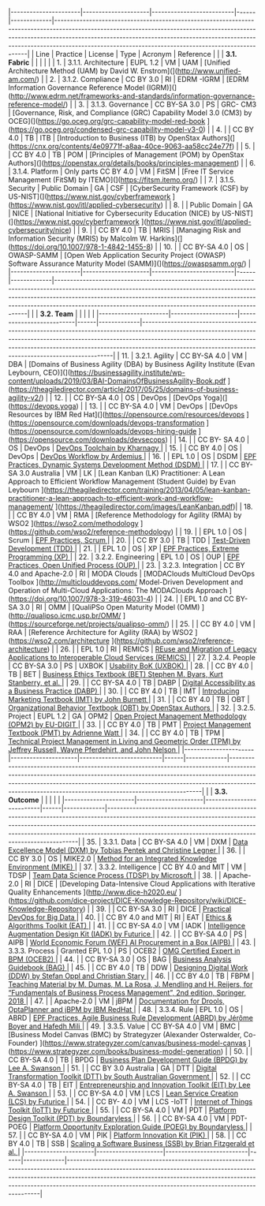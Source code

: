 |----------------------|---------------------|--------------------------|------|-------------|---------------------------------------------------------------------------------------------------------------------------------------------------------------------------------------------------------------------------------------------------------------------------------------------------------------|
| Line                 | Practice            | License                  | Type | Acronym     | Reference                                                                                                                                                                                                                                                                                                     |
|                      | **3.1. Fabric**     |                          |      |             |                                                                                                                                                                                                                                                                                                               |
| 1.                   | 3.1.1. Architecture | EUPL 1.2                 | VM   | UAM         | [Unified Architecture Method (UAM) by David W. Enstrom](](http://www.unified-am.com/)                                                                                                                                                                                                                         |
| 2.                   | 3.1.2. Compliance   | CC BY 3.0                | RI   | EDRM -IGRM  | [EDRM Information Governance Reference Model (IGRM)](](http://www.edrm.net/frameworks-and-standards/information-governance-reference-model/)                                                                                                                                                                  |
| 3.                   | 3.1.3. Governance   | CC BY-SA 3.0             | PS   | GRC- CM3    | [Governance, Risk, and Compliance (GRC) Capability Model 3.0 (CM3) by OCEG](](https://go.oceg.org/grc-capability-model-red-book ](https://go.oceg.org/condensed-grc-capability-model-v3-0)                                                                                                                    |
| 4.                   |                     | CC BY 4.0                | TB   | ITB         | [Introduction to Business (ITB) by OpenStax Authors](](https://cnx.org/contents/4e09771f-a8aa-40ce-9063-aa58cc24e77f)                                                                                                                                                                                         |
| 5.                   |                     | CC BY 4.0                | TB   | POM         | [Principles of Management (POM) by OpenStax Authors](](https://openstax.org/details/books/principles-management)                                                                                                                                                                                              |
| 6.                   | 3.1.4. Platform     | Only parts CC BY 4.0     | VM   | FitSM       | [Free IT Service Management (FitSM) by ITEMO](](https://fitsm.itemo.org/)                                                                                                                                                                                                                                     |
| 7.                   | 3.1.5. Security     | Public Domain            | GA   | CSF         | [CyberSecurity Framework (CSF) by US-NIST](](https://www.nist.gov/cyberframework ](https://www.nist.gov/itl/applied-cybersecurity)                                                                                                                                                                            |
| 8.                   |                     | Public Domain            | GA   | NICE        | [National Initiative for Cybersecurity Education (NICE) by US-NIST](](https://www.nist.gov/cyberframework ](https://www.nist.gov/itl/applied-cybersecurity/nice)                                                                                                                                              |
| 9.                   |                     | CC BY 4.0                | TB   | MRIS        | [Managing Risk and Information Security (MRIS) by Malcolm W. Harkins](](https://doi.org/10.1007/978-1-4842-1455-8)                                                                                                                                                                                            |
| 10.                  |                     | CC BY-SA 4.0             | OS   | OWASP-SAMM  | [Open Web Application Security Project (OWASP) Software Assurance Maturity Model (SAMM)](](https://owaspsamm.org/)                                                                                                                                                                                            |
|----------------------|---------------------|--------------------------|------|-------------|---------------------------------------------------------------------------------------------------------------------------------------------------------------------------------------------------------------------------------------------------------------------------------------------------------------|
|                      | **3.2. Team**       |                          |      |             |                                                                                                                                                                                                                                                                                                               |
|----------------------|---------------------|--------------------------|------|-------------|---------------------------------------------------------------------------------------------------------------------------------------------------------------------------------------------------------------------------------------------------------------------------------------------------------------|
| 11.                  | 3.2.1. Agility      | CC BY-SA 4.0             | VM   | DBA         | [Domains of Business Agility (DBA) by Business Agility Institute (Evan Leybourn, CEO)](](https://businessagility.institute/wp-content/uploads/2019/03/BAI-DomainsOfBusinessAgility-Book.pdf ](https://theagiledirector.com/article/2017/05/25/domains-of-business-agility-v2/)                                |
| 12.                  |                     | CC BY-SA 4.0             | OS   | DevOps      | [DevOps Yoga](](https://devops.yoga)                                                                                                                                                                                                                                                                          |
| 13.                  |                     | CC BY-SA 4.0             | VM   | DevOps      | [DevOps Resources by IBM Red Hat](](https://opensource.com/resources/devops ](https://opensource.com/downloads/devops-transformation ](https://opensource.com/downloads/devops-hiring-guide ](https://opensource.com/downloads/devsecops)                                                                     |
| 14.                  |                     | CC BY- SA 4.0            | OS   | DevOps      | [DevOps Toolchain by Kharnagy ](https://commons.wikimedia.org/wiki/File:Devops-toolchain.svg)                                                                                                                                                                                                                 |
| 15.                  |                     | CC BY 4.0                | OS   | DevOps      | [DevOps Workflow by Ardemius ](https://github.com/Ardemius/devops-workflow)                                                                                                                                                                                                                                   |
| 16.                  |                     | EPL 1.0                  | OS   | DSDM        | [EPF Practices, Dynamic Systems Development Method (DSDM) ](https://www.eclipse.org/epf/downloads/configurations/pubconfig_downloads.php)                                                                                                                                                                     |
| 17.                  |                     | CC BY-SA 3.0 Australia   | VM   | LK          | [Lean Kanban (LK) Practitioner: A Lean Approach to Efficient Workflow Management (Student Guide) by Evan Leybourn ](https://theagiledirector.com/training/2013/04/05/lean-kanban-practitioner-a-lean-approach-to-efficient-work-and-workflow-management/ ](https://theagiledirector.com/images/LeanKanban.pdf)|
| 18.                  |                     | CC BY 4.0                | VM   | RMA         | [Reference Methodology for Agility (RMA) by WSO2 ](https://wso2.com/methodology ](https://github.com/wso2/reference-methodology)                                                                                                                                                                              |
| 19.                  |                     | EPL 1.0                  | OS   | Scrum       | [EPF Practices, Scrum ](https://www.eclipse.org/epf/downloads/configurations/pubconfig_downloads.php)                                                                                                                                                                                                         |
| 20.                  |                     | CC BY 3.0                | TB   | TDD         | [Test-Driven Development (TDD) ](https://github.com/grzesiek-galezowski/tdd-ebook)                                                                                                                                                                                                                            |
| 21.                  |                     | EPL 1.0                  | OS   | XP          | [EPF Practices, Extreme Programming (XP) ](https://www.eclipse.org/epf/downloads/configurations/pubconfig_downloads.php)                                                                                                                                                                                      |
| 22.                  | 3.2.2. Engineering  | EPL 1.0                  | OS   | OUP         | [EPF Practices, Open Unified Process (OUP) ](https://www.eclipse.org/epf/downloads/configurations/pubconfig_downloads.php)                                                                                                                                                                                    |
| 23.                  | 3.2.3. Integration  | CC BY 4.0 and Apache-2.0 | RI   | MODA Clouds | [MODAClouds MultiCloud DevOps Toolbox ](http://multiclouddevops.com/ Model-Driven Development and Operation of Multi-Cloud Applications: The MODAClouds Approach ](https://doi.org/10.1007/978-3-319-46031-4)                                                                                                 |
| 24.                  |                     | EPL 1.0 and CC BY-SA 3.0 | RI   | OMM         | [QualiPSo Open Maturity Model (OMM) ](http://qualipso.icmc.usp.br/OMM/ ](https://sourceforge.net/projects/qualipso-omm/)                                                                                                                                                                                      |
| 25.                  |                     | CC BY 4.0                | VM   | RAA         | [Reference Architecture for Agility (RAA) by WSO2 ](https://wso2.com/architecture ](https://github.com/wso2/reference-architecture)                                                                                                                                                                           |
| 26.                  |                     | EPL 1.0                  | RI   | REMICS      | [REuse and Migration of Legacy Applications to Interoperable Cloud Services (REMICS) ](https://github.com/SINTEF-9012/remics-library)                                                                                                                                                                         |
| 27.                  | 3.2.4. People       | CC BY-SA 3.0             | PS   | UXBOK       | [Usability BoK (UXBOK) ](https://www.usabilitybok.org)                                                                                                                                                                                                                                                        |
| 28.                  |                     | CC BY 4.0                | TB   | BET         | [Business Ethics Textbook (BET) Stephen M. Byars, Kurt Stanberry, et al. ](https://openstax.org/details/books/business-ethics)                                                                                                                                                                                |
| 29.                  |                     | CC BY-SA 4.0             | TB   | DABP        | [Digital Accessibility as a Business Practice (DABP) ](https://pressbooks.library.ryerson.ca/dabp/)                                                                                                                                                                                                           |
| 30.                  |                     | CC BY 4.0                | TB   | IMT         | [Introducing Marketing Textbook (IMT) by John Burnett ](https://open.bccampus.ca/browse-our-collection/find-open-textbooks/?uuid=ddbe3343-9796-4801-a0cb-7af7b02e3191)                                                                                                                                        |
| 31.                  |                     | CC BY 4.0                | TB   | OBT         | [Organizational Behavior Textbook (OBT) by OpenStax Authors ](https://openstax.org/details/books/organizational-behavior)                                                                                                                                                                                     |
| 32.                  | 3.2.5. Project      | EUPL 1.2                 | GA   | OPM2        | [Open Project Management Methodology (OPM2) by EU-DIGIT ](https://ec.europa.eu/isa2/solutions/open-pm2_en)                                                                                                                                                                                                    |
| 33.                  |                     | CC BY 4.0                | TB   | PMT         | [Project Management Textbook (PMT) by Adrienne Watt ](https://opentextbc.ca/projectmanagement/)                                                                                                                                                                                                               |
| 34.                  |                     | CC BY 4.0                | TB   | TPM         | [Technical Project Management in Living and Geometric Order (TPM) by Jeffrey Russell, Wayne Pferdehirt, and John Nelson ](https://wisc.pb.unizin.org/technicalpm/)                                                                                                                                            |
|----------------------|---------------------|--------------------------|------|-------------|---------------------------------------------------------------------------------------------------------------------------------------------------------------------------------------------------------------------------------------------------------------------------------------------------------------|
|                      | **3.3. Outcome**    |                          |      |             |                                                                                                                                                                                                                                                                                                               |
|----------------------|---------------------|--------------------------|------|-------------|---------------------------------------------------------------------------------------------------------------------------------------------------------------------------------------------------------------------------------------------------------------------------------------------------------------|
| 35.                  | 3.3.1. Data         | CC BY-SA 4.0             | VM   | DXM         | [Data Excellence Model (DXM) by Tobias Pentek and Christine Legner ](https://www.cc-cdq.ch/data-excellence-model)                                                                                                                                                                                             |
| 36.                  |                     | CC BY 3.0                | OS   | MIKE2.0     | [Method for an Integrated Knowledge Environment (MIKE) ](http://www.openmethodology.org)                                                                                                                                                                                                                      |
| 37.                  | 3.3.2. Intelligence | CC BY 4.0 and MIT        | VM   | TDSP        | [Team Data Science Process (TDSP) by Microsoft ](https://aka.ms/tdsp)                                                                                                                                                                                                                                         |
| 38.                  |                     | Apache-2.0               | RI   | DICE        | [Developing Data-Intensive Cloud Applications with Iterative Quality Enhancements ](http://www.dice-h2020.eu/ ](https://github.com/dice-project/DICE-Knowledge-Repository/wiki/DICE-Knowledge-Repository)                                                                                                     |
| 39.                  |                     | CC BY-SA 3.0             | RI   | DICE        | [Practical DevOps for Big Data ](https://en.wikibooks.org/wiki/Practical_DevOps_for_Big_Data)                                                                                                                                                                                                                 |
| 40.                  |                     | CC BY 4.0 and MIT        | RI   | EAT         | [Ethics & Algorithms Toolkit (EAT) ](http://ethicstoolkit.ai/)                                                                                                                                                                                                                                                |
| 41.                  |                     | CC BY-SA 4.0             | VM   | IADK        | [Intelligence Augmentation Design Kit (IADK) by Futurice ](http://iadesignkit.com)                                                                                                                                                                                                                            |
| 42.                  |                     | CC BY-SA 4.0             | PS   | AIPB        | [World Economic Forum (WEF) AI Procurement in a Box (AIPB) ](https://www.weforum.org/reports/ai-procurement-in-a-box/)                                                                                                                                                                                        |
| 43.                  | 3.3.3. Process      | Granted EPL 1.0          | PS   | OCEB2       | [OMG Certified Expert in BPM (OCEB2) ](https://www.omg.org/oceb-2/)                                                                                                                                                                                                                                           |
| 44.                  |                     | CC BY-SA 3.0             | OS   | BAG         | [Business Analysis Guidebook (BAG) ](https://en.wikibooks.org/wiki/Business_Analysis_Guidebook)                                                                                                                                                                                                               |
| 45.                  |                     | CC BY 4.0                | TB   | DDW         | [Designing Digital Work (DDW) by Stefan Oppl and Christian Stary ](https://doi.org/10.1007/978-3-030-12259-1)                                                                                                                                                                                                 |
| 46.                  |                     | CC BY 4.0                | TB   | FBPM        | [Teaching Material by M. Dumas, M. La Rosa, J. Mendling and H. Reijers, for “Fundamentals of Business Process Management”, 2nd edition, Springer, 2018 ](http://fundamentals-of-bpm.org/supplementary-material/)                                                                                              |
| 47.                  |                     | Apache-2.0               | VM   | jBPM        | [Documentation for Drools, OptaPlanner and jBPM by IBM RedHat ](https://github.com/kiegroup/kie-docs)                                                                                                                                                                                                         |
| 48.                  | 3.3.4. Rule         | EPL 1.0                  | OS   | ABRD        | [EPF Practices, Agile Business Rule Development (ABRD) by Jérôme Boyer and Hafedh Mili ](https://www.eclipse.org/epf/downloads/configurations/pubconfig_downloads.php)                                                                                                                                        |
| 49.                  | 3.3.5. Value        | CC BY-SA 4.0             | VM   | BMC         | [Business Model Canvas (BMC) by Strategyzer (Alexander Osterwalder, Co-Founder) ](https://www.strategyzer.com/canvas/business-model-canvas ](https://www.strategyzer.com/books/business-model-generation)                                                                                                     |
| 50.                  |                     | CC BY-SA 4.0             | TB   | BPDG        | [Business Plan Development Guide (BPDG) by Lee A. Swanson ](https://openpress.usask.ca/businessplandevelopmentguide/)                                                                                                                                                                                         |
| 51.                  |                     | CC BY 3.0 Australia      | GA   | DTT         | [Digital Transformation Toolkit (DTT) by South Australian Government ](https://www.dpc.sa.gov.au/responsibilities/ict-digital-cyber-security/toolkits/digital-transformation-toolkit)                                                                                                                         |
| 52.                  |                     | CC BY-SA 4.0             | TB   | EIT         | [Entrepreneurship and Innovation Toolkit (EIT) by Lee A. Swanson ](https://openpress.usask.ca/entrepreneurshipandinnovationtoolkit/)                                                                                                                                                                          |
| 53.                  |                     | CC BY-SA 4.0             | VM   | LCS         | [Lean Service Creation (LCS) by Futurice ](https://www.leanservicecreation.com/)                                                                                                                                                                                                                              |
| 54.                  |                     | CC BY- 4.0               | VM   | LCS -IoTT   | [Internet of Things Toolkit (IoTT) by Futurice ](http://iotservicekit.com/)                                                                                                                                                                                                                                   |
| 55.                  |                     | CC BY-SA 4.0             | VM   | PDT         | [Platform Design Toolkit (PDT) by Boundaryless ](https://platformdesigntoolkit.com)                                                                                                                                                                                                                           |
| 56.                  |                     | CC BY-SA 4.0             | VM   | PDT-POEG    | [Platform Opportunity Exploration Guide (POEG) by Boundaryless ](https://platformdesigntoolkit.com/opportunity-exploration/)                                                                                                                                                                                  |
| 57.                  |                     | CC BY-SA 4.0             | VM   | PIK         | [Platform Innovation Kit (PIK) ](http://platforminnovationkit.com/)                                                                                                                                                                                                                                           |
| 58.                  |                     | CC BY 4.0                | TB   | SSB         | [Scaling a Software Business (SSB) by Brian Fitzgerald et al. ](https://doi.org/10.1007/978-3-319-53116-8)                                                                                                                                                                                                    |
|----------------------|---------------------|--------------------------|------|-------------|---------------------------------------------------------------------------------------------------------------------------------------------------------------------------------------------------------------------------------------------------------------------------------------------------------------|


